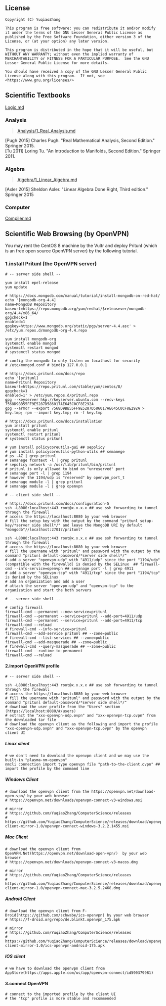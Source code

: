 ## License  
```  
Copyright (C) YuqiaoZhang

This program is free software: you can redistribute it and/or modify it under the terms of the GNU Lesser General Public License as published by the Free Software Foundation, either version 3 of the License, or (at your option) any later version.

This program is distributed in the hope that it will be useful, but WITHOUT ANY WARRANTY; without even the implied warranty of MERCHANTABILITY or FITNESS FOR A PARTICULAR PURPOSE.  See the GNU Lesser General Public License for more details.

You should have received a copy of the GNU Lesser General Public License along with this program.  If not, see <https://www.gnu.org/licenses/>
```  
   

## Scientific Textbooks

[Logic.md](Logic.md)  

### Analysis  
   
> [Analysis/1_Real_Analysis.md](Analysis/1_Real_Analysis.md)    

\[Pugh 2015\] Charles Pugh. "Real Mathematical Analysis, Second Edition." Springer 2015.  
\[Tu 2011\] Loring Tu. "An Introduction to Manifolds, Second Edition." Springer 2011.  

### Algebra  

> [Algebra/1_Linear_Algebra.md](Algebra/1_Linear_Algebra.md)   

\[Axler 2015\] Sheldon Axler. "Linear Algebra Done Right, Third edition." Springer 2015  

### Computer  

[Compiler.md](Compiler.md)  

## Scientific Web Browsing (by OpenVPN)

You may rent the CentOS 8 machine by the Vultr and deploy Pritunl (which is an free open source OpenVPN server) by the following tutorial.

### 1\.install Pritunl (the OpenVPN server)

```shell  
# -- server side shell -- 

yum install epel-release
yum update

# https://docs.mongodb.com/manual/tutorial/install-mongodb-on-red-hat/
echo '[mongodb-org-4.4]
name=MongoDB Repository
baseurl=https://repo.mongodb.org/yum/redhat/$releasever/mongodb-org/4.4/x86_64/
gpgcheck=1
enabled=1
gpgkey=https://www.mongodb.org/static/pgp/server-4.4.asc' > /etc/yum.repos.d/mongodb-org-4.4.repo

yum install mongodb-org
systemctl enable mongod
systemctl restart mongod
# systemctl status mongod

# config the mongodb to only listen on localhost for security
# /etc/mongod.conf # bindIp 127.0.0.1

# https://docs.pritunl.com/docs/repo
echo '[pritunl]
name=Pritunl Repository
baseurl=https://repo.pritunl.com/stable/yum/centos/8/
gpgcheck=1
enabled=1' > /etc/yum.repos.d/pritunl.repo
gpg --keyserver hkp://keyserver.ubuntu.com --recv-keys 7568D9BB55FF9E5287D586017AE645C0CF8E292A
gpg --armor --export 7568D9BB55FF9E5287D586017AE645C0CF8E292A > key.tmp; rpm --import key.tmp; rm -f key.tmp

# https://docs.pritunl.com/docs/installation
yum install pritunl
systemctl enable pritunl
systemctl restart pritunl
# systemctl status pritunl

# yum install policycoreutils-gui ## sepolicy
# yum install policycoreutils-python-utils ## semanege
# ps -AZ | grep pritunl
# semanege fcontext -l | grep pritunl
# sepolicy network -a /usr/lib/pritunl/bin/pritunl
# pritunl is only allowed to bind on "unreserved" port 
# semanage port -l | grep 1194
# however the 1194/udp is "reserved" by openvpn_port_t
# semanage module -l | grep pritunl
# semanage module -l | grep openvpn
```

```shell
# -- client side shell -- 

# https://docs.pritunl.com/docs/configuration-5  
ssh -L8080:localhost:443 root@x.x.x.x ## use ssh forwarding to tunnel through the firewall
# access the https://localhost:8080 by your web browser  
# fill the setup key with the output by the command "pritunl setup-key/*server side shell*/" and leave the MongoDB URI by default "mongodb"//localhost:27017/pritunl"

ssh -L8080:localhost:443 root@x.x.x.x ## use ssh forwarding to tunnel through the firewall
# access the https://localhost:8080 by your web browser
# fill the username with "pritunl" and password with the output by the command "pritunl default-password/*server side shell*/"
# add a server "openvpn-udp" with "4911/udp" since the port "1194/udp" (compatible with the firewalld) is denied by the SELinux  ## firewall-cmd --info-service=openvpn ## semanage port -l | grep 4911
# add a server "openvpn-tcp" with "4911/tcp" since the port "1194/tcp" is denied by the SELinux
# add an organization and add a user  
# attach the server "openvpn-udp" and "openvpn-tcp" to the organization and start the both servers
```

```shell
# -- server side shell -- 

# config firewall
firewall-cmd --permanent --new-service=pritunl
firewall-cmd --permanent --service=pritunl --add-port=4911/udp
firewall-cmd --permanent --service=pritunl --add-port=4911/tcp
firewall-cmd --reload
# firewall-cmd --info-service=pritunl
firewall-cmd --add-service pritunl ## --zone=public
# firewall-cmd --list-services ## --zone=public
firewall-cmd --add-masquerade ## --zone=public
# firewall-cmd --query-masquerade ## --zone=public
firewall-cmd --runtime-to-permanent
firewall-cmd --reload
```

#### 2\.import OpenVPN profile

```shell
# -- server side shell -- 

ssh -L8080:localhost:443 root@x.x.x.x ## use ssh forwarding to tunnel through the firewall
# access the https://localhost:8080 by your web browser
# fill the username with "pritunl" and password with the output by the command "pritunl default-password/*server side shell*/"
# download the user profile from the "Users" section (https://localhost:8080/#/users) 
# extract the "xxx-openvpn-udp.ovpn" and "xxx-openvpn-tcp.ovpn" from the downloaded tar file
# download the openvpn client as the following and import the profile "xxx-openvpn-udp.ovpn" and "xxx-openvpn-tcp.ovpn" by the openvpn client UI
```

##### Linux client  
```shell
# we don't need to download the openvpn client and we may use the built-in "plasma-nm-openvpn"
nmcli connection import type openvpn file "path-to-the-client.ovpn" ## import the profile by the command line
```  

##### Windows Client
```shell
# download the openvpn client from the https://openvpn.net/download-open-vpn/ by your web browser 
# https://openvpn.net/downloads/openvpn-connect-v3-windows.msi

# mirror 
# https://github.com/YuqiaoZhang/ComputerScience/releases
# https://github.com/YuqiaoZhang/ComputerScience/releases/download/openvpn-client-mirror-1.0/openvpn-connect-windows-3.2.2.1455.msi
```

##### Mac Client
```shell
# download the openvpn client from OpenVPN.Net(https://openvpn.net/download-open-vpn/)  by your web browser 
# https://openvpn.net/downloads/openvpn-connect-v3-macos.dmg

# mirror 
# https://github.com/YuqiaoZhang/ComputerScience/releases
# https://github.com/YuqiaoZhang/ComputerScience/releases/download/openvpn-client-mirror-1.0/openvpn-connect-mac-3.2.5.2468.dmg
```

##### Android Client
```shell
# download the openvpn client from F-Droid(https://github.com/schwabe/ics-openvpn) by your web browser 
# https://f-droid.org/repo/de.blinkt.openvpn_175.apk

# mirror 
# https://github.com/YuqiaoZhang/ComputerScience/releases
# https://github.com/YuqiaoZhang/ComputerScience/releases/download/openvpn-client-mirror-1.0/ics-openvpn-android-175.apk
```  

##### IOS client
```shell
# we have to download the openvpn client from AppStore(https://apps.apple.com/us/app/openvpn-connect/id590379981)
```  

#### 3\.connect OpenVPN

```shell
# connect to the imported profile by the client UI
# the "tcp" profile is more stable and recommended
```
